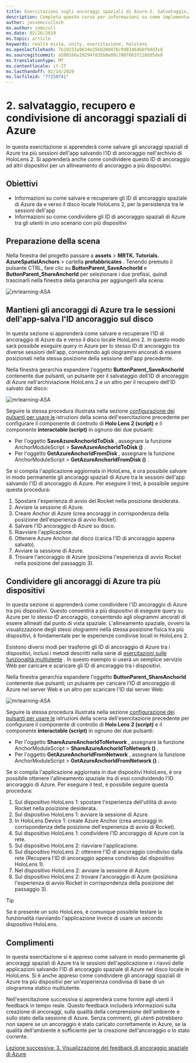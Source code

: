```yaml
---
title: Esercitazioni sugli ancoraggi spaziali di Azure-2. Salvataggio, recupero e condivisione di ancoraggi spaziali di Azure
description: Completa questo corso per informazioni su come implementare il riconoscimento volto di Azure in un'applicazione di realtà mista.
author: jessemcculloch
ms.author: jemccull
ms.date: 02/26/2019
ms.topic: article
keywords: realtà mista, unity, esercitazione, hololens
ms.openlocfilehash: 7b19233a9634e2568200476c9483464bbf9dd3c8
ms.sourcegitcommit: a580166a19294f835b8e09c780f663f228dd5de0
ms.translationtype: MT
ms.contentlocale: it-IT
ms.lasthandoff: 02/14/2020
ms.locfileid: "77250741"
---
```

# <a name="2-saving-retrieving-and-sharing-azure-spatial-anchors"></a>2. salvataggio, recupero e condivisione di ancoraggi spaziali di Azure

In questa esercitazione si apprenderà come salvare gli ancoraggi spaziali di Azure tra più sessioni dell'app salvando l'ID di ancoraggio nell'archivio di HoloLens 2. Si apprenderà anche come condividere questo ID di ancoraggio ad altri dispositivi per un allineamento di ancoraggio a più dispositivi.

## <a name="objectives"></a>Obiettivi

* Informazioni su come salvare e recuperare gli ID di ancoraggio spaziale di Azure da e verso il disco locale HoloLens 2, per la persistenza tra le sessioni dell'app
* Informazioni su come condividere gli ID di ancoraggio spaziali di Azure tra gli utenti in uno scenario con più dispositivi

## <a name="preparing-the-scene"></a>Preparazione della scena

Nella finestra del progetto passare a **assets** > **MRTK. Tutorials. AzureSpatialAnchors** > cartella **prefabbricates** . Tenendo premuto il pulsante CTRL, fare clic su **ButtonParent_SaveAnchorId** e **ButtonParent_ShareAnchorId** per selezionare i due prefissi, quindi trascinarli nella finestra della gerarchia per aggiungerli alla scena:

![mrlearning-ASA](images/mrlearning-asa/tutorial2-section1-step1-1.png)

## <a name="persist-azure-anchors-between-app-sessions---save-anchor-id-to-disk"></a>Mantieni gli ancoraggi di Azure tra le sessioni dell'app-salva l'ID ancoraggio sul disco
<!-- TODO: Consider renaming to 'Persist Azure Anchors between app sessions' -->

In questa sezione si apprenderà come salvare e recuperare l'ID di ancoraggio di Azure da e verso il disco locale HoloLens 2. In questo modo sarà possibile eseguire query in Azure per lo stesso ID di ancoraggio tra diverse sessioni dell'app, consentendo agli ologrammi ancorati di essere posizionati nella stessa posizione della sessione dell'app precedente.

Nella finestra gerarchia espandere l'oggetto **ButtonParent_SaveAnchorId** contenente due pulsanti, un pulsante per il salvataggio dell'ID di ancoraggio di Azure nell'archiviazione HoloLens 2 e un altro per il recupero dell'ID salvato dal disco:

![mrlearning-ASA](images/mrlearning-asa/tutorial2-section2-step1-1.png)

Seguire la stessa procedura illustrata nella sezione [configurazione dei pulsanti per usare le](mrlearning-asa-ch1.md#configuring-the-buttons-to-operate-the-scene) istruzioni della scena dell'esercitazione precedente per configurare il componente di controllo di **Holo Lens 2 (script)** e il componente **interactable (script)** in ognuno dei due pulsanti:

* Per l'oggetto **SaveAzureAnchorIdToDisk** , assegnare la funzione AnchorModuleScript > **SaveAzureAnchorIdToDisk ()** .
* Per l'oggetto **GetAzureAnchorIdFromDisk** , assegnare la funzione AnchorModuleScript > **GetAzureAnchorIdFromDisk ()** .

Se si compila l'applicazione aggiornata in HoloLens, è ora possibile salvare in modo permanente gli ancoraggi spaziali di Azure tra le sessioni dell'app salvando l'ID di ancoraggio di Azure. Per eseguire il test, è possibile seguire questa procedura:

1. Spostare l'esperienza di avvio del Rocket nella posizione desiderata.
2. Avviare la sessione di Azure.
3. Creare Anchor di Azure (crea ancoraggi in corrispondenza della posizione dell'esperienza di avvio Rocket).
4. Salvare l'ID ancoraggio di Azure su disco.
5. Riavviare l'applicazione.
6. Ottenere Azure Anchor dal disco (carica l'ID di ancoraggio appena salvato).
7. Avviare la sessione di Azure.
8. Trovare l'ancoraggio di Azure (posiziona l'esperienza di avvio Rocket nella posizione del passaggio 3).

## <a name="share-azure-anchors-between-multiple-devices"></a>Condividere gli ancoraggi di Azure tra più dispositivi

In questa sezione si apprenderà come condividere l'ID ancoraggio di Azure tra più dispositivi. Questo consentirà a più dispositivi di eseguire query su Azure per lo stesso ID ancoraggio, consentendo agli ologrammi ancorati di essere allineati dal punto di vista spaziale. L'allineamento spaziale, ovvero la visualizzazione degli stessi ologrammi nella stessa posizione fisica tra più dispositivi, è fondamentale per le esperienze condivise locali in HoloLens 2.

Esistono diversi modi per trasferire gli ID di ancoraggio di Azure tra i dispositivi, inclusi i metodi descritti nella serie di [esercitazioni sulle funzionalità multiutente](mrlearning-sharing(photon)-ch1.md) . In questo esempio si userà un semplice servizio Web per caricare e scaricare gli ID di ancoraggio tra i dispositivi.

Nella finestra gerarchia espandere l'oggetto **ButtonParent_ShareAnchorId** contenente due pulsanti; un pulsante per caricare l'ID di ancoraggio di Azure nel server Web e un altro per scaricare l'ID dal server Web:

![mrlearning-ASA](images/mrlearning-asa/tutorial2-section3-step1-1.png)

Seguire la stessa procedura illustrata nella sezione [configurazione dei pulsanti per usare le](mrlearning-asa-ch1.md#configuring-the-buttons-to-operate-the-scene) istruzioni della scena dell'esercitazione precedente per configurare il componente di controllo di **Holo Lens 2 (script)** e il componente **interactable (script)** in ognuno dei due pulsanti:

* Per l'oggetto **ShareAzureAnchorIdToNetwork** , assegnare la funzione AnchorModuleScript > **ShareAzureAnchorIdToNetwork ()** .
* Per l'oggetto **GetAzureAnchorIdFromNetwork** , assegnare la funzione AnchorModuleScript > **GetAzureAnchorIdFromNetwork ()** .

Se si compila l'applicazione aggiornata in due dispositivi HoloLens, è ora possibile ottenere l'allineamento spaziale tra di essi condividendo l'ID ancoraggio di Azure. Per eseguire il test, è possibile seguire questa procedura:

1. Sul dispositivo HoloLens 1: spostare l'esperienza dell'utilità di avvio Rocket nella posizione desiderata.
2. Sul dispositivo HoloLens 1: avviare la sessione di Azure.
3. In HoloLens Device 1: create Azure Anchor (crea ancoraggi in corrispondenza della posizione dell'esperienza di avvio di Rocket).
4. Sul dispositivo HoloLens 1: condividere l'ID ancoraggio di Azure con la rete.
5. Sul dispositivo HoloLens 2: riavviare l'applicazione.
6. Sul dispositivo HoloLens 2: ottenere l'ID di ancoraggio condiviso dalla rete (Recupera l'ID di ancoraggio appena condiviso dal dispositivo HoloLens 1).
7. Nel dispositivo HoloLens 2: avviare la sessione di Azure.
8. Sul dispositivo HoloLens 2: trovare l'ancoraggio di Azure (posiziona l'esperienza di avvio Rocket in corrispondenza della posizione del passaggio 3).

> [!TIP]
> Se è presente un solo HoloLens, è comunque possibile testare la funzionalità riavviando l'applicazione invece di usare un secondo dispositivo HoloLens.

## <a name="congratulations"></a>Complimenti

In questa esercitazione si è appreso come salvare in modo permanente gli ancoraggi spaziali di Azure tra le sessioni dell'applicazione e i riavvii delle applicazioni salvando l'ID di ancoraggio spaziale di Azure nel disco locale in HoloLens. Si è anche appreso come condividere gli ancoraggi spaziali di Azure tra più dispositivi per un'esperienza condivisa di base di un ologramma statico multiutente.

Nell'esercitazione successiva si apprenderà come fornire agli utenti il feedback in tempo reale. Questo feedback includerà informazioni sulla creazione di ancoraggi, sulla qualità della comprensione dell'ambiente e sullo stato della sessione di Azure. Senza commenti, gli utenti potrebbero non sapere se un ancoraggio è stato caricato correttamente in Azure, se la qualità dell'ambiente è sufficiente per la creazione dell'ancoraggio o lo stato corrente.

[Lezione successiva: 3. Visualizzazione del feedback di ancoraggio spaziale di Azure](mrlearning-asa-ch3.md)
